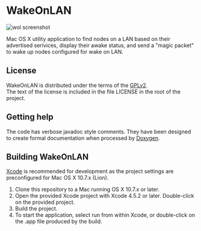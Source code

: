 WakeOnLAN
=========

![wol screenshot](https://github.com/agent-P/WakeOnLAN/master/docs/wol-main-display.png)

Mac OS X utility application to find nodes on a LAN based on their advertised serivices, display their awake status, and send a "magic packet" to wake up nodes configured for wake on LAN.

License
-------

WakeOnLAN is distributed under the terms of the [GPLv2](http://www.gnu.org/licenses/gpl-2.0.html).<br/>
The text of the license is included in the file LICENSE in the root of the project.


Getting help
------------

The code has verbose javadoc style comments. They have been designed to create formal documentation when processed by [Doxygen](http://www.stack.nl/~dimitri/doxygen/index.html).

Building WakeOnLAN
------------------
[Xcode](https://developer.apple.com/xcode/) is recommended for development as the project settings are preconfigured for Mac OS X 10.7.x (Lion).

1. Clone this repository to a Mac running OS X 10.7.x or later.<br/>
2. Open the provided Xcode project with Xcode 4.5.2 or later. Double-click on the provided project.<br/>
3. Build the project.
4. To start the application, select run from within Xcode, or double-click on the .app file produced by the build.   